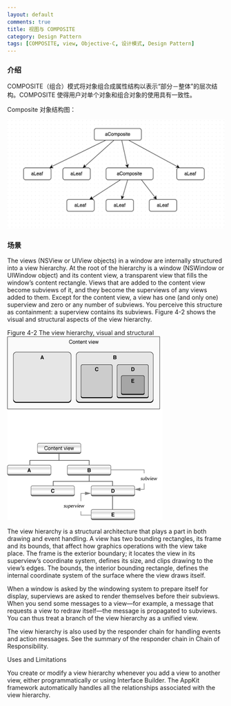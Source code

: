 ```yaml
---
layout: default
comments: true
title: 视图与 COMPOSITE
category: Design Pattern
tags: [COMPOSITE, view, Objective-C, 设计模式, Design Pattern]
---
```


### 介绍

COMPOSITE（组合）模式将对象组合成属性结构以表示“部分－整体”的层次结构。COMPOSITE 使得用户对单个对象和组合对象的使用具有一致性。

Composite 对象结构图：

![](/assets/diagrams/diagram-02.png)

### 场景

The views (NSView or UIView objects) in a window are internally structured into a view hierarchy. At the root of the hierarchy is a window (NSWindow or UIWindow object) and its content view, a transparent view that fills the window’s content rectangle. Views that are added to the content view become subviews of it, and they become the superviews of any views added to them. Except for the content view, a view has one (and only one) superview and zero or any number of subviews. You perceive this structure as containment: a superview contains its subviews. Figure 4-2 shows the visual and structural aspects of the view hierarchy.

Figure 4-2  The view hierarchy, visual and structural
![](/assets/view_hierarchy.gif)

The view hierarchy is a structural architecture that plays a part in both drawing and event handling. A view has two bounding rectangles, its frame and its bounds, that affect how graphics operations with the view take place. The frame is the exterior boundary; it locates the view in its superview’s coordinate system, defines its size, and clips drawing to the view’s edges. The bounds, the interior bounding rectangle, defines the internal coordinate system of the surface where the view draws itself.

When a window is asked by the windowing system to prepare itself for display, superviews are asked to render themselves before their subviews. When you send some messages to a view—for example, a message that requests a view to redraw itself—the message is propagated to subviews. You can thus treat a branch of the view hierarchy as a unified view.

The view hierarchy is also used by the responder chain for handling events and action messages. See the summary of the responder chain in Chain of Responsibility.

Uses and Limitations

You create or modify a view hierarchy whenever you add a view to another view, either programmatically or using Interface Builder. The AppKit framework automatically handles all the relationships associated with the view hierarchy.
